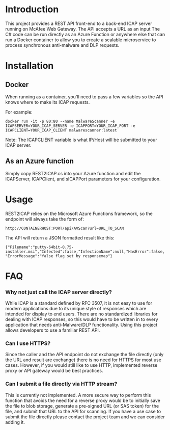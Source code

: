 # Introduction
This project provides a REST API front-end to a back-end ICAP server running on McAfee Web Gateway. The API accepts a URL as an input
The C# code can be run directly as an Azure Function or anywhere else that can run a Docker container to allow you to create a scalable microservice to process synchronous anti-malware and DLP requests.

# Installation

## Docker
When running as a container, you'll need to pass a few variables so the API knows where to make its ICAP requests.

For example:

`docker run -it -p 80:80 --name MalwareScanner -e ICAPSERVER=YOUR_ICAP_SERVER -e ICAPPORT=YOUR_ICAP_PORT -e ICAPCLIENT=YOUR_ICAP_CLIENT malwarescanner:latest
`

Note: The ICAPCLIENT variable is what IP/Host will be submitted to your ICAP server.

## As an Azure function

Simply copy REST2ICAP.cs into your Azure function and edit the ICAPServer, ICAPClient, and sICAPPort parameters for your configuration.

# Usage

REST2ICAP relies on the Microsoft Azure Functions framework, so the endpoint will always take the form of:

`http://CONTAINERHOST:PORT/api/AVScan?url=URL_TO_SCAN`

The API will return a JSON formatted result like this:

`{"Filename":"putty-64bit-0.75-installer.msi","Infected":false,"InfectionName":null,"HasError":false,"ErrorMessage":"false flag set by responsemap"}`


# FAQ
### Why not just call the ICAP server directly?
While ICAP is a standard defined by RFC 3507, it is not easy to use for modern applications due to its unique style of responses which are intended for display to end users. There are no standardized libraries for dealing with ICAP responses, so this would have to be written in to every application that needs anti-Malware/DLP functionality. Using this project allows developers to use a familiar REST API.

### Can I use HTTPS?
Since the caller and the API endpoint do not exchange the file directly (only the URL and result are exchange) there is no need for HTTPS for most use cases.  However, if you would still like to use HTTP, implemented reverse proxy or API gateway would be best practices.

### Can I submit a file directly via HTTP stream?
This is currently not implemented.  A more secure way to perform this function that avoids the need for a reverse proxy would be to initially save the file to blob storage, generate a pre-signed URL (or SAS token) for the file, and submit that URL to the API for scanning.  If you have a use case to submit the file directly please contact the project team and we can consider adding it.

